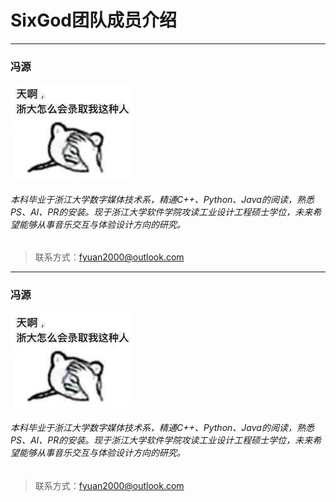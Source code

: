 # SixGod团队成员介绍
----------

### 冯源
![alt 哎呀！图挂了！](pic/meme1.JPG)
###### 本科毕业于浙江大学数字媒体技术系，精通C++、Python、Java的阅读，熟悉PS、AI、PR的安装。现于浙江大学软件学院攻读工业设计工程硕士学位，未来希望能够从事音乐交互与体验设计方向的研究。

> 联系方式：fyuan2000@outlook.com

----------

### 冯源
![alt 哎呀！图挂了！](pic/meme1.JPG)
###### 本科毕业于浙江大学数字媒体技术系，精通C++、Python、Java的阅读，熟悉PS、AI、PR的安装。现于浙江大学软件学院攻读工业设计工程硕士学位，未来希望能够从事音乐交互与体验设计方向的研究。
> 联系方式：fyuan2000@outlook.com